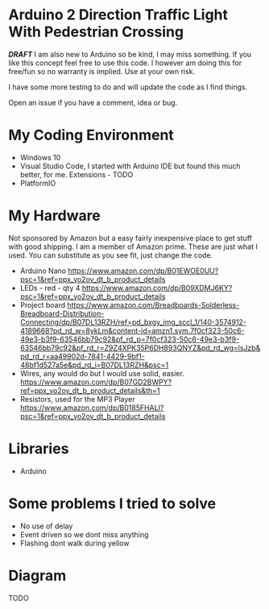 # Arduino 2 Direction Traffic Light With Pedestrian Crossing #
***DRAFT***
I am also new to Arduino so be kind, I may miss something. If you like this concept feel free to use this code. I however am doing this for free/fun so no warranty is implied. Use at your own risk.

I have some more testing to do and will update the code as I find things.

Open an issue if you have a comment, idea or bug.

# My Coding Environment #
- Windows 10
- Visual Studio Code, I started with Arduino IDE but found this much better, for me.
    Extensions - TODO
- PlatformIO

# My Hardware #
Not sponsored by Amazon but a easy fairly inexpensive place to get stuff with good shipping. I am a member of Amazon prime.
These are just what I used. You can substitute as you see fit, just change the code.
- Arduino Nano
    https://www.amazon.com/dp/B01EWOE0UU?psc=1&ref=ppx_yo2ov_dt_b_product_details
- LEDs - red - qty 4
    https://www.amazon.com/dp/B09XDMJ6KY?psc=1&ref=ppx_yo2ov_dt_b_product_details
- Project board
    https://www.amazon.com/Breadboards-Solderless-Breadboard-Distribution-Connecting/dp/B07DL13RZH/ref=pd_bxgy_img_sccl_1/140-3574912-4189668?pd_rd_w=8ykLm&content-id=amzn1.sym.7f0cf323-50c6-49e3-b3f9-63546bb79c92&pf_rd_p=7f0cf323-50c6-49e3-b3f9-63546bb79c92&pf_rd_r=Z9Z4XPK35P6DH893QNYZ&pd_rd_wg=lsJzb&pd_rd_r=aa49902d-7841-4429-9bf1-48bf1d527a5e&pd_rd_i=B07DL13RZH&psc=1
- Wires, any would do but I would use solid, easier.
    https://www.amazon.com/dp/B07GD2BWPY?ref=ppx_yo2ov_dt_b_product_details&th=1
- Resistors, used for the MP3 Player
    https://www.amazon.com/dp/B0185FHALI?psc=1&ref=ppx_yo2ov_dt_b_product_details

# Libraries #
- Arduino

# Some problems I tried to solve #
- No use of delay
- Event driven so we dont miss anything
- Flashing dont walk during yellow

# Diagram #
TODO
